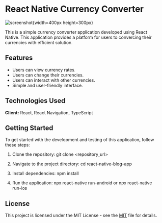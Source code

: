 
# React Native Currency Converter

![screenshot](https://github.com/kaancakr/Currency-Calculator-App/assets/102954021/68b8ca4e-41b7-4b9a-8cca-b2e62752d489){width=400px height=300px}

This is a simple currency converter application developed using React Native. This application provides a platform for users to convercing their currencies with efficient solution.


## Features

- Users can view currency rates.
- Users can change their currencies.
- Users can interact with other currencies.
- Simple and user-friendly interface.

  
## Technologies Used

**Client:** React, React Navigation, TypeScript

  
## Getting Started
To get started with the development and testing of this application, follow these steps:

1. Clone the repository: 
git clone <repository_url>

2. Navigate to the project directory: 
cd react-native-blog-app

3. Install dependencies: 
npm install

4. Run the application: 
npx react-native run-android or npx react-native run-ios
## License

This project is licensed under the MIT License - see the [MIT](https://choosealicense.com/licenses/mit/) file for details.
